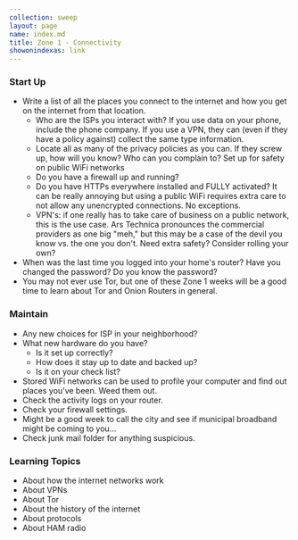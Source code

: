 ```yaml
---
collection: sweep
layout: page
name: index.md
title: Zone 1 - Connectivity
showonindexas: link
---
```


### Start Up
- Write a list of all the places you connect to the internet and how you get on the internet from that location.
	- Who are the ISPs you interact with? If you use data on your phone, include the phone company. If you use a VPN, they can (even if they have a policy against) collect the same type information.
	- Locate all as many of the privacy policies as you can. If they screw up, how will you know? Who can you complain to?
Set up for safety on public WiFi networks
	- Do you have a firewall up and running?
	- Do you have HTTPs everywhere installed and FULLY activated? It can be really annoying but using a public WiFi requires extra care to not allow any unencrypted connections. No exceptions.
	- VPN's: if one really has to take care of business on a public network, this is the use case. Ars Technica pronounces the commercial providers as one big "meh," but this may be a case of the devil you know vs. the one you don't. Need extra safety? Consider rolling your own?
- When was the last time you logged into your home's router? Have you changed the password? Do you know the password?
- You may not ever use Tor, but one of these Zone 1 weeks will be a good time to learn about Tor and Onion Routers in general.

### Maintain
- Any new choices for ISP in your neighborhood?
- What new hardware do you have?
    -   Is it set up correctly?
    -   How does it stay up to date and backed up?
    -   Is it on your check list?
- Stored WiFi networks can be used to profile your computer and find out places you’ve been. Weed them out.
- Check the activity logs on your router.
- Check your firewall settings.
- Might be a good week to call the city and see if municipal broadband might be coming to you…
- Check junk mail folder for anything suspicious.

### Learning Topics
- About how the internet networks work
- About VPNs
- About Tor
- About the history of the internet
- About protocols
- About HAM radio
